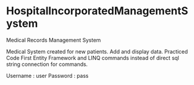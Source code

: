 # HospitalIncorporatedManagementSystem
 Medical Records Management System

Medical System created for new patients. Add and display data. Practiced Code First Entity Framework and LINQ commands instead of direct sql string connection for commands.


Username : user
Password : pass
